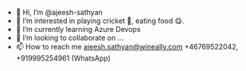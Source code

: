 - 👋 Hi, I’m @ajeesh-sathyan
- 👀 I’m interested in playing cricket 🏏, eating food 😋.
- 🌱 I’m currently learning Azure Devops
- 💞️ I’m looking to collaborate on ...
- 📫 How to reach me ajeesh.sathyan@wineally.com +46769522042, +919995254961 (WhatsApp)
